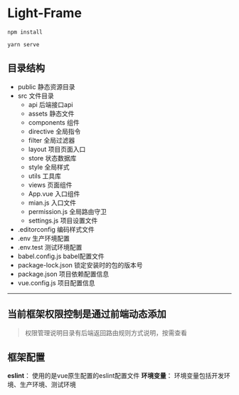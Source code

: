 # Light-Frame

`npm install`

`yarn serve`

## 目录结构

* public                静态资源目录
* src                   文件目录
  * api                   后端接口api
  * assets                静态文件
  * components            组件
  * directive             全局指令
  * filter                全局过滤器
  * layout                项目页面入口
  * store                 状态数据库
  * style                 全局样式
  * utils                 工具库
  * views                 页面组件
  * App.vue               入口组件
  * mian.js               入口文件
  * permission.js         全局路由守卫
  * settings.js           项目设置文件
* .editorconfig         编码样式文件
* .env                  生产环境配置
* .env.test             测试环境配置
* babel.config.js       babel配置文件
* package-lock.json     锁定安装时的包的版本号
* package.json          项目依赖配置信息
* vue.config.js         项目配置信息
  
------

## 当前框架权限控制是通过前端动态添加
> 权限管理说明目录有后端返回路由规则方式说明，按需查看

## 框架配置
**eslint**：    使用的是vue原生配置的eslint配置文件
**环境变量**：  环境变量包括开发环境、生产环境、测试环境
